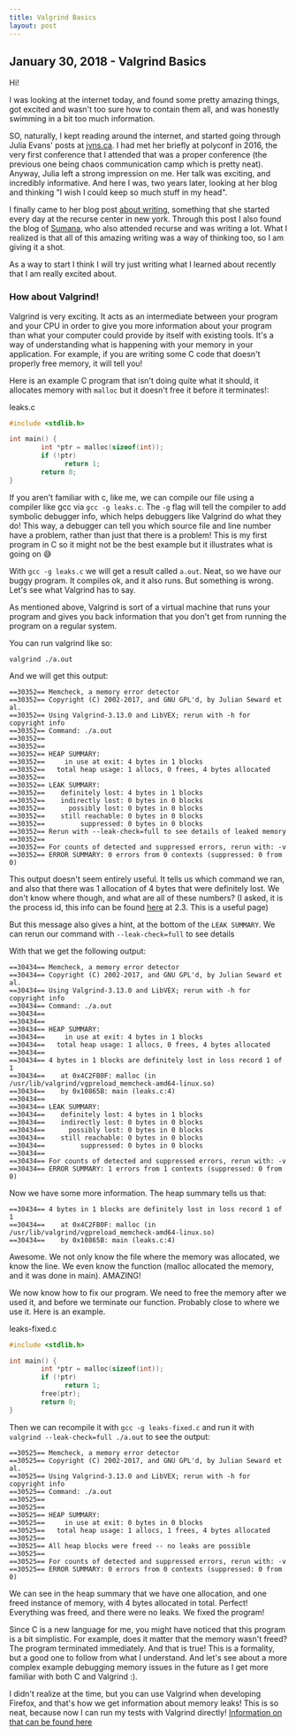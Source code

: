 ```yaml
---
title: Valgrind Basics
layout: post
---
```


## January 30, 2018 - Valgrind Basics

Hi!

I was looking at the internet today, and found some pretty amazing things, got excited and wasn't too sure how to contain them all, and was honestly
swimming in a bit too much information.

SO, naturally, I kept reading around the internet, and started going through Julia Evans' posts at
[jvns.ca](jvns.ca). I had met her briefly at polyconf in 2016, the very first conference that I attended that
was a proper conference (the previous one being chaos communication camp which is pretty neat).
Anyway, Julia left a strong impression on me. Her talk was exciting, and incredibly informative. And
here I was, two years later, looking at her blog and thinking "I wish I could keep so much stuff in
my head".

I finally came to her blog post [about
writing](https://jvns.ca/blog/2016/05/22/how-do-you-write-blog-posts/), something that she started every day at the recurse
center in new york. Through this post I also found the blog of [Sumana](https://www.harihareswara.net/ces.shtml), who
also attended recurse and was writing a lot. What I realized is that all of this amazing writing was
a way of thinking too, so I am giving it a shot.

As a way to start I think I will try just writing what I learned about recently that I am really
excited about.

### How about Valgrind!
Valgrind is very exciting. It acts as an intermediate between your program and your CPU in order to
give you more information about your program than what your computer could provide by itself with
existing tools. It's a way of understanding what is happening with your memory in your
application. For example, if you are writing some C code that doesn't properly free memory, it will
tell you!

Here is an example C program that isn't doing quite what it should, it allocates memory with
`malloc` but it doesn't free it before it terminates!:

leaks.c
```c
#include <stdlib.h>

int main() {
        int *ptr = malloc(sizeof(int));
        if (!ptr)
              return 1;
        return 0;
}
```

If you aren't familiar with c, like me, we can compile our file using a compiler like gcc via `gcc -g
leaks.c`. The `-g` flag will tell the compiler to add symbolic debugger info, which helps debuggers
like Valgrind do what they do! This way, a debugger can tell you which source file and line number
have a problem, rather than just that there is a problem! This is my first program in C so it might
not be the best example but it illustrates what is going on 😅

With `gcc -g leaks.c` we will get a result called `a.out`.
Neat, so we have our buggy program. It compiles ok, and it also runs. But something is wrong. Let's
see what Valgrind has to say.

As mentioned above, Valgrind is sort of a virtual machine that runs your program and gives you back information that you don't
get from running the program on a regular system.

You can run valgrind like so:

`valgrind ./a.out`

And we will get this output:

```
==30352== Memcheck, a memory error detector
==30352== Copyright (C) 2002-2017, and GNU GPL'd, by Julian Seward et al.
==30352== Using Valgrind-3.13.0 and LibVEX; rerun with -h for copyright info
==30352== Command: ./a.out
==30352==
==30352==
==30352== HEAP SUMMARY:
==30352==     in use at exit: 4 bytes in 1 blocks
==30352==   total heap usage: 1 allocs, 0 frees, 4 bytes allocated
==30352==
==30352== LEAK SUMMARY:
==30352==    definitely lost: 4 bytes in 1 blocks
==30352==    indirectly lost: 0 bytes in 0 blocks
==30352==      possibly lost: 0 bytes in 0 blocks
==30352==    still reachable: 0 bytes in 0 blocks
==30352==         suppressed: 0 bytes in 0 blocks
==30352== Rerun with --leak-check=full to see details of leaked memory
==30352==
==30352== For counts of detected and suppressed errors, rerun with: -v
==30352== ERROR SUMMARY: 0 errors from 0 contexts (suppressed: 0 from 0)
```

This output doesn't seem entirely useful. It tells us which command we ran, and also that there was
1 allocation of 4 bytes that were definitely lost. We don't know where though, and what are all of
these numbers? (I asked, it is the process id, this info can be found
[here](http://valgrind.org/docs/manual/manual-core.html) at 2.3. This is a useful page)

But this message also gives a hint, at the bottom of the `LEAK SUMMARY`. We can rerun our command with `--leak-check=full` to see details

With that we get the following output:

```
==30434== Memcheck, a memory error detector
==30434== Copyright (C) 2002-2017, and GNU GPL'd, by Julian Seward et al.
==30434== Using Valgrind-3.13.0 and LibVEX; rerun with -h for copyright info
==30434== Command: ./a.out
==30434==
==30434==
==30434== HEAP SUMMARY:
==30434==     in use at exit: 4 bytes in 1 blocks
==30434==   total heap usage: 1 allocs, 0 frees, 4 bytes allocated
==30434==
==30434== 4 bytes in 1 blocks are definitely lost in loss record 1 of 1
==30434==    at 0x4C2FB0F: malloc (in /usr/lib/valgrind/vgpreload_memcheck-amd64-linux.so)
==30434==    by 0x10865B: main (leaks.c:4)
==30434==
==30434== LEAK SUMMARY:
==30434==    definitely lost: 4 bytes in 1 blocks
==30434==    indirectly lost: 0 bytes in 0 blocks
==30434==      possibly lost: 0 bytes in 0 blocks
==30434==    still reachable: 0 bytes in 0 blocks
==30434==         suppressed: 0 bytes in 0 blocks
==30434==
==30434== For counts of detected and suppressed errors, rerun with: -v
==30434== ERROR SUMMARY: 1 errors from 1 contexts (suppressed: 0 from 0)
```

Now we have some more information. The heap summary tells us that:

```
==30434== 4 bytes in 1 blocks are definitely lost in loss record 1 of 1
==30434==    at 0x4C2FB0F: malloc (in /usr/lib/valgrind/vgpreload_memcheck-amd64-linux.so)
==30434==    by 0x10865B: main (leaks.c:4)
```

Awesome. We not only know the file where the memory was allocated, we know the line. We even know the function (malloc allocated the memory, and it was done in main). AMAZING!

We now know how to fix our program. We need to free the memory after we used it, and before we
terminate our function. Probably close to where we use it. Here is an example.

leaks-fixed.c
```c
#include <stdlib.h>

int main() {
        int *ptr = malloc(sizeof(int));
        if (!ptr)
              return 1;
        free(ptr);
        return 0;
}
```

Then we can recompile it with `gcc -g leaks-fixed.c` and run it with `valgrind --leak-check=full
./a.out` to see the output:

```
==30525== Memcheck, a memory error detector
==30525== Copyright (C) 2002-2017, and GNU GPL'd, by Julian Seward et al.
==30525== Using Valgrind-3.13.0 and LibVEX; rerun with -h for copyright info
==30525== Command: ./a.out
==30525==
==30525==
==30525== HEAP SUMMARY:
==30525==     in use at exit: 0 bytes in 0 blocks
==30525==   total heap usage: 1 allocs, 1 frees, 4 bytes allocated
==30525==
==30525== All heap blocks were freed -- no leaks are possible
==30525==
==30525== For counts of detected and suppressed errors, rerun with: -v
==30525== ERROR SUMMARY: 0 errors from 0 contexts (suppressed: 0 from 0)
```

We can see in the heap summary that we have one allocation, and one freed instance of memory, with 4
bytes allocated in total. Perfect! Everything was freed, and there were no leaks. We fixed the
program!

Since C is a new language for me, you might have noticed that this program is a bit simplistic. For
example, does it matter that the memory wasn't freed? The program terminated immediately. And that
is true! This is a formality, but a good one to follow from what I understand. And let's see about a more complex example
debugging memory issues in the future as I get more familiar with both C and Valgrind :).

I didn't realize at the time, but you can use Valgrind when developing Firefox, and
that's how we get information about memory leaks! This is so neat, because now I can run my tests
with Valgrind directly! [Information on that can be found here](https://developer.mozilla.org/en-US/docs/Mozilla/Testing/Valgrind)



